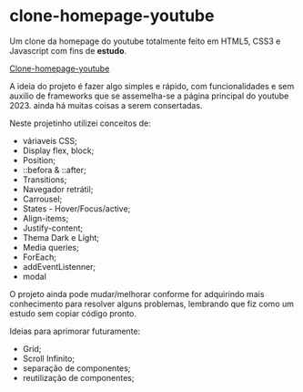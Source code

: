 # clone-homepage-youtube
 Um clone da homepage do youtube totalmente feito em HTML5, CSS3 e Javascript com fins de **estudo**.
 
 [Clone-homepage-youtube](http:bruno-rasq.github.io/clone-homepage-youtube)

A ideia do projeto é fazer algo simples e rápido, com funcionalidades e sem auxilio de frameworks que se assemelha-se a página principal do youtube 2023. ainda há muitas coisas a serem consertadas.

Neste projetinho utilizei conceitos de:
* váriaveis CSS;
* Display flex, block;
* Position;
* ::befora & ::after;
* Transitions;
* Navegador retrátil;
* Carrousel;
* States - Hover/Focus/active;
* Align-items;
* Justify-content;
* Thema Dark e Light;
* Media queries;
* ForEach;
* addEventListenner;
* modal

O projeto ainda pode mudar/melhorar conforme for adquirindo mais conhecimento para resolver alguns problemas, lembrando que fiz como um estudo sem copiar código pronto.

Ideias para aprimorar futuramente:
* Grid;
* Scroll Infinito;
* separação de componentes;
* reutilização de componentes;




